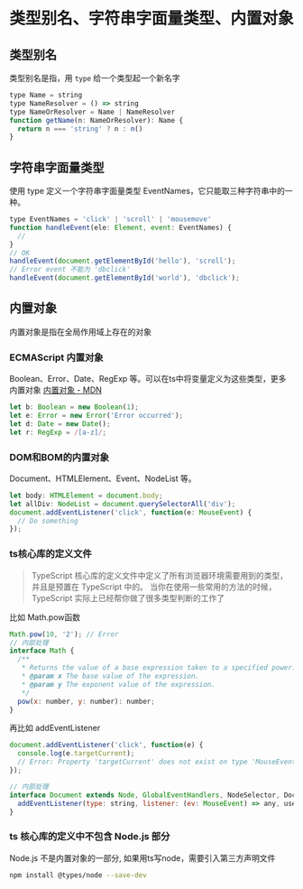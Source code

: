 # 类型别名、字符串字面量类型、内置对象

## 类型别名
类型别名是指，用 `type` 给一个类型起一个新名字
```js
type Name = string
type NameResolver = () => string
type NameOrResolver = Name | NameResolver
function getName(n: NameOrResolver): Name {
  return n === 'string' ? n : n()
}
```

## 字符串字面量类型
使用 type 定义一个字符串字面量类型 EventNames，它只能取三种字符串中的一种。
```js
type EventNames = 'click' | 'scroll' | 'mousemove'
function handleEvent(ele: Element, event: EventNames) {
  //
}
// OK
handleEvent(document.getElementById('hello'), 'scroll'); 
// Error event 不能为 'dbclick'
handleEvent(document.getElementById('world'), 'dbclick'); 
```

## 内置对象
内置对象是指在全局作用域上存在的对象

### ECMAScript 内置对象
Boolean、Error、Date、RegExp 等。可以在ts中将变量定义为这些类型，更多内置对象 [内置对象 - MDN](https://developer.mozilla.org/en-US/docs/Web/JavaScript/Reference/Global_Objects)
```js
let b: Boolean = new Boolean(1);
let e: Error = new Error('Error occurred');
let d: Date = new Date();
let r: RegExp = /[a-z]/;
```

### DOM和BOM的内置对象
Document、HTMLElement、Event、NodeList 等。
```js
let body: HTMLElement = document.body;
let allDiv: NodeList = document.querySelectorAll('div');
document.addEventListener('click', function(e: MouseEvent) {
  // Do something
});
```

### ts核心库的定义文件
> TypeScript 核心库的定义文件中定义了所有浏览器环境需要用到的类型，并且是预置在 TypeScript 中的。
当你在使用一些常用的方法的时候，TypeScript 实际上已经帮你做了很多类型判断的工作了

比如 Math.pow函数
```js
Math.pow(10, '2'); // Error
// 内部处理
interface Math {
  /**
   * Returns the value of a base expression taken to a specified power.
   * @param x The base value of the expression.
   * @param y The exponent value of the expression.
   */
  pow(x: number, y: number): number;
}
```
再比如 addEventListener
```js
document.addEventListener('click', function(e) {
  console.log(e.targetCurrent);
  // Error: Property 'targetCurrent' does not exist on type 'MouseEvent'.
});

// 内部处理
interface Document extends Node, GlobalEventHandlers, NodeSelector, DocumentEvent {
  addEventListener(type: string, listener: (ev: MouseEvent) => any, useCapture?: boolean): void;
}
```

### ts 核心库的定义中不包含 Node.js 部分
Node.js 不是内置对象的一部分, 如果用ts写node，需要引入第三方声明文件
```sh
npm install @types/node --save-dev
```